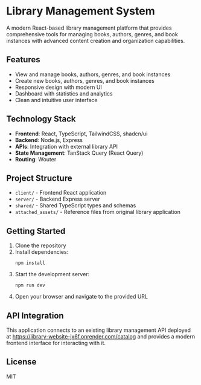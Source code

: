 # Library Management System

A modern React-based library management platform that provides comprehensive tools for managing books, authors, genres, and book instances with advanced content creation and organization capabilities.

## Features

- View and manage books, authors, genres, and book instances
- Create new books, authors, genres, and book instances
- Responsive design with modern UI
- Dashboard with statistics and analytics
- Clean and intuitive user interface

## Technology Stack

- **Frontend**: React, TypeScript, TailwindCSS, shadcn/ui
- **Backend**: Node.js, Express
- **APIs**: Integration with external library API
- **State Management**: TanStack Query (React Query)
- **Routing**: Wouter

## Project Structure

- `client/` - Frontend React application
- `server/` - Backend Express server
- `shared/` - Shared TypeScript types and schemas
- `attached_assets/` - Reference files from original library application

## Getting Started

1. Clone the repository
2. Install dependencies:
   ```
   npm install
   ```
3. Start the development server:
   ```
   npm run dev
   ```
4. Open your browser and navigate to the provided URL

## API Integration

This application connects to an existing library management API deployed at https://library-website-jx6f.onrender.com/catalog and provides a modern frontend interface for interacting with it.

## License

MIT